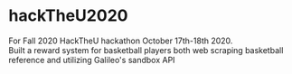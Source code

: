 # hackTheU2020
For Fall 2020 HackTheU hackathon October 17th-18th 2020. 
<br>
Built a reward system for basketball players both web scraping basketball reference and utilizing Galileo's  sandbox API
